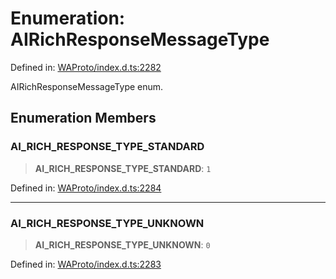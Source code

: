 # Enumeration: AIRichResponseMessageType

Defined in: [WAProto/index.d.ts:2282](https://github.com/Fokusdotid/Baileys/blob/6a8e2076fa4119b2d5152250d579a4fbed394533/WAProto/index.d.ts#L2282)

AIRichResponseMessageType enum.

## Enumeration Members

### AI\_RICH\_RESPONSE\_TYPE\_STANDARD

> **AI\_RICH\_RESPONSE\_TYPE\_STANDARD**: `1`

Defined in: [WAProto/index.d.ts:2284](https://github.com/Fokusdotid/Baileys/blob/6a8e2076fa4119b2d5152250d579a4fbed394533/WAProto/index.d.ts#L2284)

***

### AI\_RICH\_RESPONSE\_TYPE\_UNKNOWN

> **AI\_RICH\_RESPONSE\_TYPE\_UNKNOWN**: `0`

Defined in: [WAProto/index.d.ts:2283](https://github.com/Fokusdotid/Baileys/blob/6a8e2076fa4119b2d5152250d579a4fbed394533/WAProto/index.d.ts#L2283)
